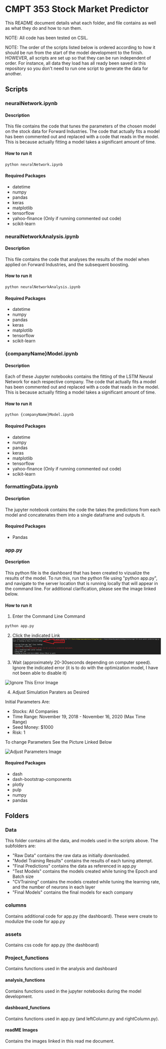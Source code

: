 # CMPT 353 Stock Market Predictor

This README document details what each folder, and file contains as well as what they do and how to run them.

NOTE: All code has been tested on CSIL.

NOTE: The order of the scripts listed below is ordered according to how it should be run from the start of the model development to the finish. HOWEVER, all scripts are set up so that they can be run independent of order.  For instance, all data they load has all ready been saved in this repository so you don't need to run one script to generate the data for another.

## Scripts

### neuralNetwork.ipynb

#### Description

This file contains the code that tunes the parameters of the chosen model on the stock data for Forward Industries.  The code that actually fits a model has been commented out and replaced with a code that reads in the model.  This is because actually fitting a model takes a significant amount of time.

#### How to run it
```python
python neuralNetwork.ipynb
```
#### Required Packages

* datetime
* numpy
* pandas
* keras
* matplotlib
* tensorflow
* yahoo-finance (Only if running commented out code)
* scikit-learn

### neuralNetworkAnalysis.ipynb

#### Description

This file contains the code that analyses the results of the model when applied on Forward Industries, and the subsequent boosting.

#### How to run it
```python
python neuralNetworkAnalysis.ipynb
```
#### Required Packages

* datetime
* numpy
* pandas
* keras
* matplotlib
* tensorflow
* scikit-learn

### {companyName}Model.ipynb

#### Description

Each of these Jupyter notebooks contains the fitting of the LSTM Neural Network for each respective company.  The code that actually fits a model has been commented out and replaced with a code that reads in the model.  This is because actually fitting a model takes a significant amount of time.

#### How to run it
```python
python {companyName}Model.ipynb
```

#### Required Packages

* datetime
* numpy
* pandas
* keras
* matplotlib
* tensorflow
* yahoo-finance (Only if running commented out code)
* scikit-learn

### formattingData.ipynb

#### Description

The jupyter notebook contains the code the takes the predictions from each model and concatenates them into a single dataframe and outputs it.

#### Required Packages

* Pandas

### app.py

#### Description

This python file is the dashboard that has been created to vizualize the results of the model.  To run this, run the python file using "python app.py", and navigate to the server location that is running locally that will appear in the command line.  For additional clarification, please see the image linked below.

#### How to run it

1. Enter the Command Line Command
```python
python app.py
```

2. Click the indicated Link
![Intial Startup Image](./readMe%20Images/runAppPY.PNG)

3. Wait (approximately 20-30seconds depending on computer speed).  Ignore the indicated error (it is to do with the optimization model, I have not been able to disable it)

![Ignore This Error Image](https://csil-git1.cs.surrey.sfu.ca/avickars/cmpt-353-stock-market-predictor/-/blob/728f5542e3b04b8c6545c5dc1a78d273e773e65d/readMe%20Images/error.PNG)

4. Adjust Simulation Paraters as Desired

Initial Parameters Are:
* Stocks: All Companies
* Time Range: November 19, 2018 - November 16, 2020 (Max Time Range)
* Seed Money: $1000
* Risk: 1

To change Parameters See the Picture Linked Below

![Adjust Parameters Image](https://csil-git1.cs.surrey.sfu.ca/avickars/cmpt-353-stock-market-predictor/-/blob/728f5542e3b04b8c6545c5dc1a78d273e773e65d/readMe%20Images/parameters.PNG)

#### Required Packages

* dash
* dash-bootstrap-components
* plotly
* pulp
* numpy
* pandas

## Folders

### Data

This folder contains all the data, and models used in the scripts above.  The subfolders are:

* "Raw Data" contains the raw data as initially downloaded.
* "Model Training Results" contains the results of each tuning attempt.
* "Final Predictions" contains the data as referenced in app.py
* "Test Models" contains the models created while tuning the Epoch and Batch size
* "CVTraining" contains the models created while tuning the learning rate, and the number of neurons in each layer
* "Final Models" contains the final models for each company

### columns

Contains additional code for app.py (the dashboard).  These were create to modulize the code for app.py

### assets

Contains css code for app.py (the dashboard)

### Project_functions

Contains functions used in the analysis and dashboard

#### analysis_functions

Contains functions used in the jupyter notebooks during the model development.

#### dashboard_functions

Contains functions used in app.py (and leftColumn.py and rightColumn.py).

#### readME Images

Contains the images linked in this read me document.

